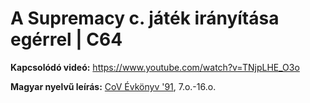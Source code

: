 # A Supremacy c. játék irányítása egérrel | C64

**Kapcsolódó videó:** https://www.youtube.com/watch?v=TNjpLHE_O3o

**Magyar nyelvű leírás:** [CoV Évkönyv '91](https://retroujsag.com/adatok/retroujsag/cov-commodore_computer_vilagok/download.php?file=cov_commodore_vilag_evkonyv_1991.pdf), 7.o.-16.o.
